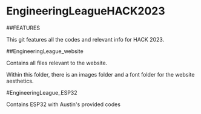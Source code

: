 # EngineeringLeagueHACK2023

##FEATURES

This git features all the codes and relevant info for HACK 2023.

##EngineeringLeague_website

Contains all files relevant to the website.

Within this folder, there is an images folder and a font folder for the website aesthetics.

#EngineeringLeague_ESP32

Contains ESP32 with Austin's provided codes
